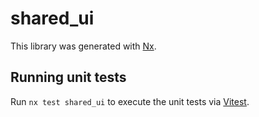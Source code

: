 # shared_ui

This library was generated with [Nx](https://nx.dev).

## Running unit tests

Run `nx test shared_ui` to execute the unit tests via [Vitest](https://vitest.dev/).
